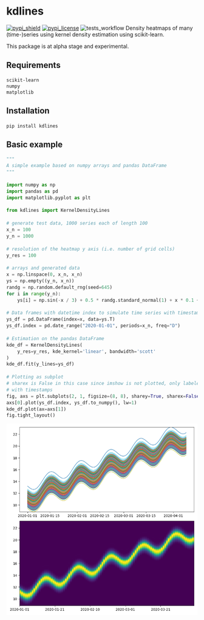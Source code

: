 # kdlines
[![pypi_shield](https://img.shields.io/pypi/v/kdlines.svg)](https://pypi.org/project/kdlines/)
[![pypi_license](https://badgen.net/pypi/license/kdlines/)](https://pypi.org/project/kdlines/)
![tests_workflow](https://github.com/rhkarls/kdlines/actions/workflows/run_flake8_pytest.yml/badge.svg)
Density heatmaps of many (time-)series using kernel density estimation using scikit-learn.

This package is at alpha stage and experimental.

## Requirements

    scikit-learn
    numpy
    matplotlib

## Installation

`pip install kdlines`
## Basic example

```python
"""
A simple example based on numpy arrays and pandas DataFrame
"""

import numpy as np
import pandas as pd
import matplotlib.pyplot as plt

from kdlines import KernelDensityLines

# generate test data, 1000 series each of length 100
x_n = 100
y_n = 1000

# resolution of the heatmap y axis (i.e. number of grid cells)
y_res = 100

# arrays and generated data
x = np.linspace(0, x_n, x_n)
ys = np.empty((y_n, x_n))
randg = np.random.default_rng(seed=645)
for i in range(y_n):
    ys[i] = np.sin(-x / 3) + 0.5 * randg.standard_normal(1) + x * 0.1 + 11

# Data frames with datetime index to simulate time series with timestamps
ys_df = pd.DataFrame(index=x, data=ys.T)
ys_df.index = pd.date_range("2020-01-01", periods=x_n, freq="D")

# Estimation on the pandas DataFrame
kde_df = KernelDensityLines(
    y_res=y_res, kde_kernel='linear', bandwidth='scott'
)
kde_df.fit(y_lines=ys_df)

# Plotting as subplot
# sharex is False in this case since imshow is not plotted, only labeled, 
# with timestamps
fig, axs = plt.subplots(2, 1, figsize=(8, 8), sharey=True, sharex=False)
axs[0].plot(ys_df.index, ys_df.to_numpy(), lw=1)
kde_df.plot(ax=axs[1])
fig.tight_layout()
```
![example_kde_df](https://github.com/rhkarls/kdlines/blob/main/examples/example_simple_kde_df.png)
